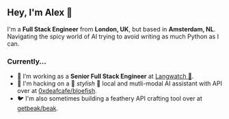 ## Hey, I'm Alex 👋

I'm a **Full Stack Engineer** from **London, UK**, but based in **Amsterdam, NL**. Navigating the spicy world of AI trying to avoid writing as much Python as I can. 

### Currently...

- 🏢 I’m working as a **Senior Full Stack Engineer** at [Langwatch 🏰](https://github.com/langwatch).
- 🐡 I'm hacking on a 💅 *stylish* 💅 local and mutli-modal AI assistant with API over at [0xdeafcafe/bloefish](https://github.com/0xdeafcafe/bloefish).
- 🐦 I'm also sometimes building a feathery API crafting tool over at [getbeak/beak](https://github.com/getbeak/beak).
